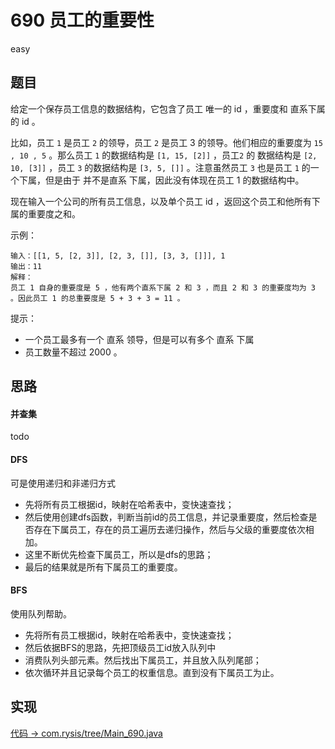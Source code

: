 # 690 员工的重要性

easy

## 题目

给定一个保存员工信息的数据结构，它包含了员工 唯一的 id ，重要度和 直系下属的 id 。

比如，员工 `1` 是员工 `2` 的领导，员工 `2` 是员工 3 的领导。他们相应的重要度为 `15 , 10 , 5` 。那么员工 `1` 的数据结构是 `[1, 15, [2]]` ，员工`2` 的 数据结构是 `[2, 10, [3]]` ，员工 `3` 的数据结构是 `[3, 5, []]` 。注意虽然员工 `3` 也是员工 `1` 的一个下属，但是由于 并不是直系 下属，因此没有体现在员工 1 的数据结构中。

现在输入一个公司的所有员工信息，以及单个员工 id ，返回这个员工和他所有下属的重要度之和。

示例：
```
输入：[[1, 5, [2, 3]], [2, 3, []], [3, 3, []]], 1
输出：11
解释：
员工 1 自身的重要度是 5 ，他有两个直系下属 2 和 3 ，而且 2 和 3 的重要度均为 3 。因此员工 1 的总重要度是 5 + 3 + 3 = 11 。
```

提示：
- 一个员工最多有一个 直系 领导，但是可以有多个 直系 下属
- 员工数量不超过 2000 。

## 思路

#### 并查集

todo

#### DFS

可是使用递归和非递归方式

- 先将所有员工根据id，映射在哈希表中，变快速查找；
- 然后使用创建dfs函数，判断当前id的员工信息，并记录重要度，然后检查是否存在下属员工，存在的员工遍历去递归操作，然后与父级的重要度依次相加。
- 这里不断优先检查下属员工，所以是dfs的思路；
- 最后的结果就是所有下属员工的重要度。

#### BFS

使用队列帮助。

- 先将所有员工根据id，映射在哈希表中，变快速查找；
- 然后依据BFS的思路，先把顶级员工id放入队列中
- 消费队列头部元素。然后找出下属员工，并且放入队列尾部；
- 依次循环并且记录每个员工的权重信息。直到没有下属员工为止。

## 实现

[代码 -> com.rysis/tree/Main_690.java](../../src/com/rysis/tree/Main_690.java)